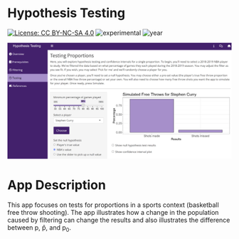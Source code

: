 # Hypothesis Testing

[![License: CC BY-NC-SA 4.0](https://img.shields.io/badge/License-CC%20BY--NC--SA%204.0-lightgrey.svg)](https://creativecommons.org/licenses/by-nc-sa/4.0/) ![experimental](https://img.shields.io/badge/lifecycle-experimental-orange) ![year](https://img.shields.io/badge/year-2023-lightgrey)

![App Screenshot](../docs/screenshot.png)

# App Description
This app focuses on tests for proportions in a sports context (basketball free throw shooting). The app illustrates how a change in the population caused by filtering can change the results and also illustrates the difference between p, p̂, and p<sub>0</sub>.
